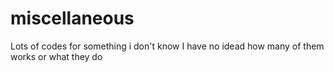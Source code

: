 # miscellaneous
Lots of codes for something i don't know
I have no idead how many of them works or what they do
